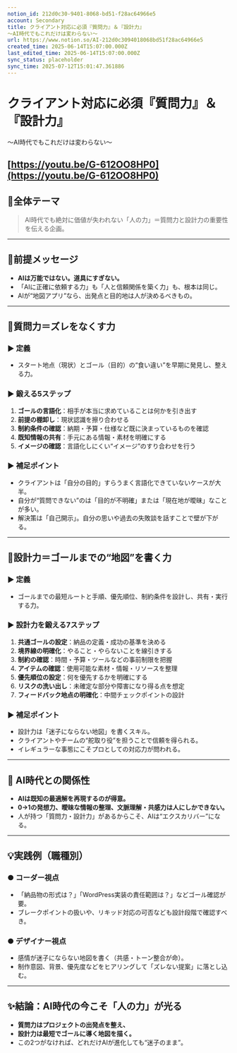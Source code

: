 ```yaml
---
notion_id: 212d0c30-9401-8068-bd51-f28ac64966e5
account: Secondary
title: クライアント対応に必須『質問力』＆『設計力』
〜AI時代でもこれだけは変わらない〜
url: https://www.notion.so/AI-212d0c3094018068bd51f28ac64966e5
created_time: 2025-06-14T15:07:00.000Z
last_edited_time: 2025-06-14T15:07:00.000Z
sync_status: placeholder
sync_time: 2025-07-12T15:01:47.361886
---
```

# クライアント対応に必須『質問力』＆『設計力』
〜AI時代でもこれだけは変わらない〜

[https://youtu.be/G-612OO8HP0](https://youtu.be/G-612OO8HP0)
---
## 🔷全体テーマ
> AI時代でも絶対に価値が失われない「人の力」＝質問力と設計力の重要性を伝える企画。
---
## 📌前提メッセージ
- **AIは万能ではない。道具にすぎない。**
- 「AIに正確に依頼する力」も「人と信頼関係を築く力」も、根本は同じ。
- AIが“地図アプリ”なら、出発点と目的地は人が決めるべきもの。
---
## 🧠質問力＝ズレをなくす力
### ▶ 定義
- スタート地点（現状）とゴール（目的）の“食い違い”を早期に発見し、整える力。
### ▶ 鍛える5ステップ
1. **ゴールの言語化**：相手が本当に求めていることは何かを引き出す
1. **前提の棚卸し**：現状認識を擦り合わせる
1. **制約条件の確認**：納期・予算・仕様など既に決まっているものを確認
1. **既知情報の共有**：手元にある情報・素材を明確にする
1. **イメージの確認**：言語化しにくい“イメージ”のすり合わせを行う
### ▶ 補足ポイント
- クライアントは「自分の目的」すらうまく言語化できていないケースが大半。
- 自分が“質問できない”のは「目的が不明確」または「現在地が曖昧」なことが多い。
- 解決策は「自己開示」。自分の思いや過去の失敗談を話すことで壁が下がる。
---
## 📐設計力＝ゴールまでの“地図”を書く力
### ▶ 定義
- ゴールまでの最短ルートと手順、優先順位、制約条件を設計し、共有・実行する力。
### ▶ 設計力を鍛える7ステップ
1. **共通ゴールの設定**：納品の定義・成功の基準を決める
1. **境界線の明確化**：やること・やらないことを線引きする
1. **制約の確認**：時間・予算・ツールなどの事前制限を把握
1. **アイテムの確認**：使用可能な素材・情報・リソースを整理
1. **優先順位の設定**：何を優先するかを明確にする
1. **リスクの洗い出し**：未確定な部分や障害になり得る点を想定
1. **フィードバック地点の明確化**：中間チェックポイントの設計
### ▶ 補足ポイント
- 設計力は「迷子にならない地図」を書くスキル。
- クライアントやチームの“舵取り役”を担うことで信頼を得られる。
- イレギュラーな事態にこそプロとしての対応力が問われる。
---
## 🤖 AI時代との関係性
- **AIは既知の最適解を再現するのが得意。**
- **0→1の発想力、曖昧な情報の整理、文脈理解・共感力は人にしかできない。**
- 人が持つ「質問力・設計力」があるからこそ、AIは“エクスカリバー”になる。
---
## 💡実践例（職種別）
### ● コーダー視点
- 「納品物の形式は？」「WordPress実装の責任範囲は？」などゴール確認が要。
- ブレークポイントの扱いや、リキッド対応の可否なども設計段階で確認すべき。
### ● デザイナー視点
- 感情が迷子にならない地図を書く（共感・トーン整合が命）。
- 制作意図、背景、優先度などをヒアリングして「ズレない提案」に落とし込む。
---
## ✨結論：AI時代の今こそ「人の力」が光る
- **質問力はプロジェクトの出発点を整え、**
- **設計力は最短でゴールに導く地図を描く。**
- この2つがなければ、どれだけAIが進化しても“迷子のまま”。